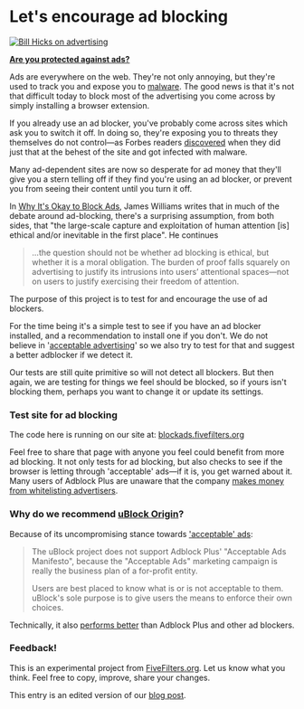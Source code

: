 # Let's encourage ad blocking

[![Bill Hicks on advertising](https://img.youtube.com/vi/jemqAtxKyAo/0.jpg)](https://vimeo.com/36651896)

**[Are you protected against ads?](https://blockads.fivefilters.org)**

Ads are everywhere on the web. They're not only annoying, but they're used to track you and expose you to [malware](https://en.wikipedia.org/wiki/Malvertising). The good news is that it's not that difficult today to block most of the advertising you come across by simply installing a browser extension.

If you already use an ad blocker, you've probably come across sites which ask you to switch it off. In doing so, they're exposing you to threats they themselves do not control&mdash;as Forbes readers [discovered](https://www.schneier.com/blog/archives/2016/02/the_ads_vs_ad_b.html) when they did just that at the behest of the site and got infected with malware.

Many ad-dependent sites are now so desperate for ad money that they'll give you a stern telling off if they find you're using an ad blocker, or prevent you from seeing their content until you turn it off.

In [Why It's Okay to Block Ads](http://blog.practicalethics.ox.ac.uk/2015/10/why-its-ok-to-block-ads/), James Williams writes that in much of the debate around ad-blocking, there's a surprising assumption, from both sides, that "the large-scale capture and exploitation of human attention [is] ethical and/or inevitable in the first place".  He continues

<blockquote>...the question should not be whether ad blocking is ethical, but whether it is a moral obligation. The burden of proof falls squarely on advertising to justify its intrusions into users’ attentional spaces&mdash;not on users to justify exercising their freedom of attention.</blockquote>

The purpose of this project is to test for and encourage the use of ad blockers. 

For the time being it's a simple test to see if you have an ad blocker installed, and a recommendation to install one if you don't. We do not believe in '[acceptable advertising](https://github.com/fivefilters/block-ads/wiki/There-are-no-acceptable-ads)' so we also try to test for that and suggest a better adblocker if we detect it. 

Our tests are still quite primitive so will not detect all blockers. But then again, we are testing for things we feel should be blocked, so if yours isn't blocking them, perhaps you want to change it or update its settings. 

### Test site for ad blocking

The code here is running on our site at: [blockads.fivefilters.org](https://blockads.fivefilters.org)

Feel free to share that page with anyone you feel could benefit from more ad blocking. It not only tests for ad blocking, but also checks to see if the browser is letting through 'acceptable' ads&mdash;if it is, you get warned about it. Many users of Adblock Plus  are unaware that the company [makes money from whitelisting advertisers](http://www.engadget.com/2016/02/12/rip-adblock-plus/).

### Why do we recommend [uBlock Origin](https://github.com/gorhill/uBlock)?

Because of its uncompromising stance towards ['acceptable' ads](https://github.com/gorhill/uBlock/blob/master/MANIFESTO.md):

<blockquote><p>The uBlock project does not support Adblock Plus' "Acceptable Ads Manifesto", because the "Acceptable Ads" marketing campaign is really the business plan of a for-profit entity.</p>

<p>Users are best placed to know what is or is not acceptable to them. uBlock's sole purpose is to give users the means to enforce their own choices.</p></blockquote>

Technically, it also [performs better](https://github.com/gorhill/uBlock#performance) than Adblock Plus and other ad blockers.

### Feedback!

This is an experimental project from [FiveFilters.org](http://fivefilters.org). Let us know what you think. Feel free to copy, improve, share your changes.

This entry is an edited version of our [blog post](http://blog.fivefilters.org/post/140421322122/lets-encourage-ad-blocking).
